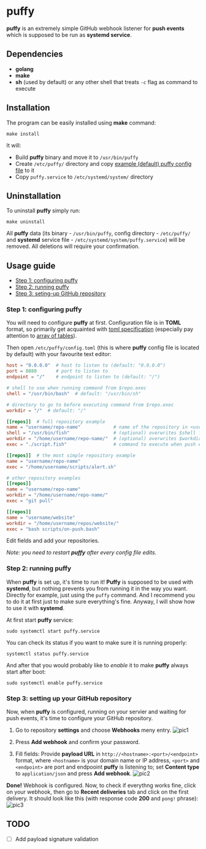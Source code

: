 # puffy
**puffy** is an extremely simple GitHub webhook listener for **push events** 
which is supposed to be run as **systemd service**.

## Dependencies
* **golang**
* **make**
* **sh** (used by default) or any other shell that treats `-c` flag as command to execute

## Installation
The program can be easily installed using **make** command:

```shell
make install
```

It will:
* Build **puffy** binary and move it to `/usr/bin/puffy`
* Create `/etc/puffy/` directory and copy [example (default) puffy config file]() to it
* Copy `puffy.service` to `/etc/systemd/system/` directory

## Uninstallation
To uninstall **puffy** simply run:

```shell
make uninstall
```

All **puffy** data (its binary - `/usr/bin/puffy`, config directory - `/etc/puffy/` 
and **systemd** service file - `/etc/systemd/system/puffy.service`) will be removed. 
All deletions will require your confirmation.

## Usage guide
* [Step 1: configuring puffy](https://github.com/jieggii/puffy/tree/dev#step-1-configuring-puffy)
* [Step 2: running puffy](https://github.com/jieggii/puffy/tree/dev#step-2-running-puffy)
* [Step 3: seting-up GitHub repository](https://github.com/jieggii/puffy/tree/dev#step-3-setting-up-your-github-repository)

### Step 1: configuring puffy
You will need to configure **puffy** at first. Configuration file is in **TOML** format, so 
primarily get acquainted with [toml specification](https://toml.io/en/v1.0.0) 
(especially pay attention to [array of tables](https://toml.io/en/v1.0.0#array-of-tables)).

Then open `/etc/puffy/config.toml` (this is where **puffy** config file is located by default)
with your favourite text editor:
```toml
host = "0.0.0.0"  # host to listen to (default: "0.0.0.0")
port = 8080       # port to listen to
endpoint = "/"    # endpoint to listen to (default: "/")

# shell to use when running command from $repo.exec 
shell = "/usr/bin/bash"  # default: "/usr/bin/sh"

# directory to go to before executing command from $repo.exec
workdir = "/"  # default: "/"

[[repos]]  # full repository example
name = "username/repo-name"            # name of the repository in <username>/<repo-name> format
shell = "/usr/bin/fish"                # (optional) overwrites $shell for this repository
workdir = "/home/username/repo-name/"  # (optional) overwrites $workdir for this repository
exec = "./script.fish"                 # command to execute when push event is received

[[repos]]  # the most simple repository example
name = "username/repo-name"
exec = "/home/username/scripts/alert.sh"

# other repository examples
[[repos]]  
name = "username/repo-name"
workdir = "/home/username/repo-name/"
exec = "git pull"

[[repos]]
name = "username/website"
workdir = "/home/username/repos/website/"
exec = "bash scripts/on-push.bash"
```

Edit fields and add your repositories.

_Note: you need to restart **puffy** after every config file edits._

### Step 2: running puffy
When **puffy** is set up, it's time to run it! **Puffy** is supposed to be used with **systemd**, 
but nothing prevents you from running it in the way you want. 
Directly for example, just using the `puffy` command. And I recommend you to do it at first just to make sure everything's fine. Anyway, I will show how to use it with **systemd**.

At first start **puffy** service:

`sudo systemctl start puffy.service`

You can check its status if you want to make sure it is running properly:

`systemctl status puffy.service`

And after that you would probably like to *enable* it to make **puffy** always start after boot:

`sudo systemctl enable puffy.service`

### Step 3: setting up your GitHub repository
Now, when **puffy** is configured, running on your servier and waiting for push events,
it's time to configure your GitHub repository.

1. Go to repository **settings** and choose **Webhooks** meny entry.
![pic1](https://imgur.com/To3W0yT.jpg)

2. Press **Add webhook** and confirm your password.
3. Fill fields: Provide **payload URL** in `http://<hostname>:<port>/<endpoint>` format, where `<hostname>` is your domain name or IP address, `<port>` and `<endpoint>` are port and endpooint **puffy** is listening to; set **Content type** to `application/json` and press **Add webhook**.
![pic2](https://imgur.com/tKDBryR.jpg)

**Done!** Webhook is configured. Now, to check if everythng works fine, 
click on your webhook, then go to **Recent deliveries** tab and click on the first delivery. 
It should look like this (with response code **200** and `pong!` phrase):
![pic3](https://imgur.com/inL7aXG.jpg)

## TODO
- [ ] Add payload signature validation
